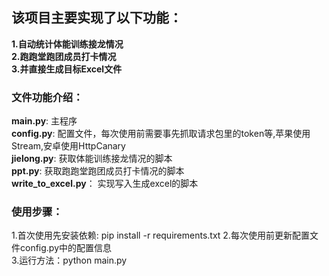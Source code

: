 ## 该项目主要实现了以下功能：
**1.自动统计体能训练接龙情况**  
**2.跑跑堂跑团成员打卡情况**  
**3.并直接生成目标Excel文件** 

### 文件功能介绍：  
**main.py**: 主程序    
**config.py**: 配置文件，每次使用前需要事先抓取请求包里的token等,苹果使用Stream,安卓使用HttpCanary  
**jielong.py**: 获取体能训练接龙情况的脚本    
**ppt.py**: 获取跑跑堂跑团成员打卡情况的脚本      
**write_to_excel.py**： 实现写入生成excel的脚本    

### 使用步骤： 
1.首次使用先安装依赖: pip install -r requirements.txt
2.每次使用前更新配置文件config.py中的配置信息  
3.运行方法：python main.py  



